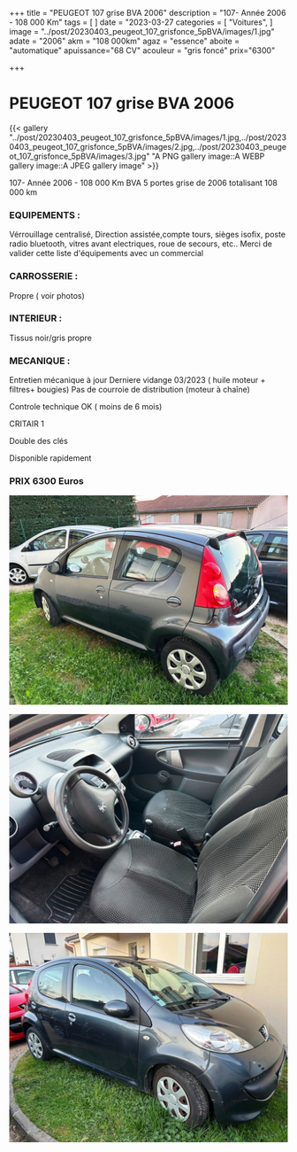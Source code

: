 +++
title = "PEUGEOT 107 grise BVA 2006"
description = "107- Année 2006 - 108 000 Km"
tags = [
]
date = "2023-03-27
categories = [
    "Voitures",
]
image = "../post/20230403_peugeot_107_grisfonce_5pBVA/images/1.jpg"
adate = "2006"
akm = "108 000km"
agaz = "essence"
aboite = "automatique"
apuissance="68 CV"
acouleur = "gris foncé"
prix="6300"

+++

# PEUGEOT 107 grise BVA 2006

{{< gallery "../post/20230403_peugeot_107_grisfonce_5pBVA/images/1.jpg,../post/20230403_peugeot_107_grisfonce_5pBVA/images/2.jpg,../post/20230403_peugeot_107_grisfonce_5pBVA/images/3.jpg" "A PNG gallery image::A WEBP gallery image::A JPEG gallery image" >}}


107- Année 2006 - 108 000 Km BVA 5 portes grise de 2006 totalisant 108 000 km

### EQUIPEMENTS :
Vérrouillage centralisé, Direction assistée,compte tours, sièges isofix, poste radio bluetooth, vitres avant electriques, roue de secours, etc..
Merci de valider cette liste d'équipements avec un commercial

### CARROSSERIE :
Propre ( voir photos)

### INTERIEUR :
Tissus noir/gris propre

### MECANIQUE :
Entretien mécanique à jour 
Derniere vidange 03/2023 ( huile moteur + filtres+ bougies)
Pas de courroie de distribution (moteur à chaîne)


Controle technique OK ( moins de 6 mois)

CRITAIR 1

Double des clés

Disponible rapidement

### PRIX 6300 Euros


<!-- more -->


![](images/1.jpg)

![](images/2.jpg)

![](images/3.jpg)

